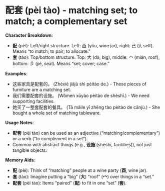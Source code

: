 # **配套 (pèi tào) - matching set; to match; a complementary set**

**Character Breakdown**:  
- **配** (pèi): Left/right structure. Left: 酉 (yǒu, wine jar), right: 己 (jǐ, self). Means “to match; to pair; to allocate.”  
- **套** (tào): Top/bottom structure. Top: 大 (dà, big), middle: 宀 (mián, roof), bottom: 卩 (jié, seal). Means “set; cover; case.”

**Examples**:  
- 这些家具是配套的。 (Zhèxiē jiājù shì pèitào de.) - These pieces of furniture are a matching set.  
- 我们需要配套的设施。 (Wǒmen xūyào pèitào de shèshī.) - We need supporting facilities.  
- 她买了一整套配套的餐具。 (Tā mǎile yī zhěng tào pèitào de cānjù.) - She bought a whole set of matching tableware.

**Usage Notes**:  
- **配套** (pèi tào) can be used as an adjective (“matching/complementary”) or a verb (“to complement in a set”).  
- Common with abstract things (e.g., **设施** (shèshī, facilities)), not just tangible objects.

**Memory Aids**:  
- **配** (pèi): Think of “matching” people at a wine party (**酉**, wine jar).  
- **套** (tào): Imagine putting a “big” (**大**) “roof” (**宀**) over things in a “set.”  
- **配套** (pèi tào): Items “paired” (**配**) to fit in one “set” (**套**).